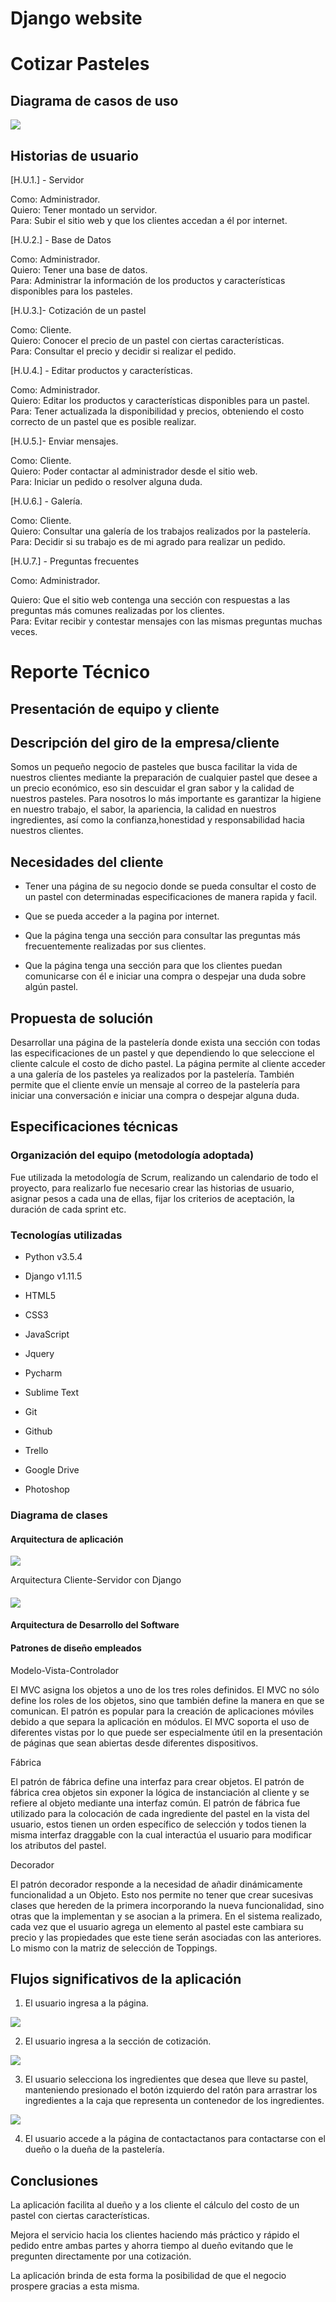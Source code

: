 # Django website 

# Cotizar Pasteles

## Diagrama de casos de uso

  

![](https://lh4.googleusercontent.com/csh7BUWYSpiwP0SasMCbArR-0PcXGKysyjlevhlcMwbUvwyXMfsFalLMWlG7ndxVHs7km7Y23QkrPtUbUUWjJJ7w_ka4FracpBMB3GXlQQHDFMIdknZipfwGuexxqkFic2wCzhXP)

  
  
  
  
  

## Historias de usuario

[H.U.1.] - Servidor

Como: Administrador.  
Quiero: Tener montado un servidor.  
Para: Subir el sitio web y que los clientes accedan a él por internet.

  

[H.U.2.] - Base de Datos

Como: Administrador.  
Quiero: Tener una base de datos.  
Para: Administrar la información de los productos y características disponibles para los pasteles.

  

[H.U.3.]- Cotización de un pastel

Como: Cliente.  
Quiero: Conocer el precio de un pastel con ciertas características.  
Para: Consultar el precio y decidir si realizar el pedido.

  

[H.U.4.] - Editar productos y características.

Como: Administrador.  
Quiero: Editar los productos y características disponibles para un pastel.  
Para: Tener actualizada la disponibilidad y precios, obteniendo el costo correcto de un pastel que es posible realizar.  
  

[H.U.5.]- Enviar mensajes.

Como: Cliente.  
Quiero: Poder contactar al administrador desde el sitio web.  
Para: Iniciar un pedido o resolver alguna duda.  
  

[H.U.6.] - Galería.

Como: Cliente.  
Quiero: Consultar una galería de los trabajos realizados por la pastelería.  
Para: Decidir si su trabajo es de mi agrado para realizar un pedido.  
  

[H.U.7.] - Preguntas frecuentes

Como: Administrador.

Quiero: Que el sitio web contenga una sección con respuestas a las preguntas más comunes realizadas por los clientes.  
Para: Evitar recibir y contestar mensajes con las mismas preguntas muchas veces.

  
  
  
  
  
  

# Reporte Técnico

## Presentación de equipo y cliente

## Descripción del giro de la empresa/cliente

Somos un pequeño negocio de pasteles que busca facilitar la vida de nuestros clientes mediante la preparación de cualquier pastel que desee a un precio económico, eso sin descuidar el gran sabor y la calidad de nuestros pasteles. Para nosotros lo más importante es garantizar la higiene en nuestro trabajo, el sabor, la apariencia, la calidad en nuestros ingredientes, así como la confianza,honestidad y responsabilidad hacia nuestros clientes.

## Necesidades del cliente

-   Tener una página de su negocio donde se pueda consultar el costo de un pastel con determinadas especificaciones de manera rapida y facil.
    
-   Que se pueda acceder a la pagina por internet.
    
-   Que la página tenga una sección para consultar las preguntas más frecuentemente realizadas por sus clientes.
    
-   Que la página tenga una sección para que los clientes puedan comunicarse con él e iniciar una compra o despejar una duda sobre algún pastel.
    

## Propuesta de solución

Desarrollar una página de la pastelería donde exista una sección con todas las especificaciones de un pastel y que dependiendo lo que seleccione el cliente calcule el costo de dicho pastel. La página permite al cliente acceder a una galería de los pasteles ya realizados por la pastelería. También permite que el cliente envíe un mensaje al correo de la pastelería para iniciar una conversación e iniciar una compra o despejar alguna duda.

  
  

## Especificaciones técnicas

### Organización del equipo (metodología adoptada)

Fue utilizada la metodología de Scrum, realizando un calendario de todo el proyecto, para realizarlo fue necesario crear las historias de usuario, asignar pesos a cada una de ellas, fijar los criterios de aceptación, la duración de cada sprint etc.

### Tecnologías utilizadas

  

-   Python v3.5.4
    
-   Django v1.11.5
    
-   HTML5
    
-   CSS3
    
-   JavaScript
    
-   Jquery
    
-   Pycharm
    
-   Sublime Text
    
-   Git
    
-   Github
    
-   Trello
    
-   Google Drive
    
-   Photoshop
    

### Diagrama de clases

#### Arquitectura de aplicación

  

![](https://lh6.googleusercontent.com/WO_Dhz2Lakw_vqvt7NdVwrshq4E5RNIjoD1cHZ5w-nyyruExZo1sQqh64czH2bFWJhcMvmRTbkqUXkoQvKL6qO818hQhS4R1SVWL8yRdCKkZWSSR9rx7W_0M7iQvdoAxZkL5YS5G)

Arquitectura Cliente-Servidor con Django

  

#### ![](https://lh4.googleusercontent.com/g8WAmLfaZUgdZcnKPzVpDJmYqDW7642nf9yFaLc1ExNdr6MTyCHY-Sp0qL9FmibrNyhqyBBjzPlk3viqIK1bBu4kWXdsnKDEsXamfZaBqXOb-tHSMFqpZ5u_j-vPnn2fxsgrfdhZ)

#### Arquitectura de Desarrollo del Software

  
  
  
  
  
  
  
  

#### Patrones de diseño empleados

  

Modelo-Vista-Controlador

  

El MVC asigna los objetos a uno de los tres roles definidos. El MVC no sólo define los roles de los objetos, sino que también define la manera en que se comunican. El patrón es popular para la creación de aplicaciones móviles debido a que separa la aplicación en módulos. El MVC soporta el uso de diferentes vistas por lo que puede ser especialmente útil en la presentación de páginas que sean abiertas desde diferentes dispositivos.

  
  

Fábrica

  

El patrón de fábrica define una interfaz para crear objetos. El patrón de fábrica crea objetos sin exponer la lógica de instanciación al cliente y se refiere al objeto mediante una interfaz común. El patrón de fábrica fue utilizado para la colocación de cada ingrediente del pastel en la vista del usuario, estos tienen un orden específico de selección y todos tienen la misma interfaz draggable con la cual interactúa el usuario para modificar los atributos del pastel.

  
  

Decorador

  

El patrón decorador responde a la necesidad de añadir dinámicamente funcionalidad a un Objeto. Esto nos permite no tener que crear sucesivas clases que hereden de la primera incorporando la nueva funcionalidad, sino otras que la implementan y se asocian a la primera. En el sistema realizado, cada vez que el usuario agrega un elemento al pastel este cambiara su precio y las propiedades que este tiene serán asociadas con las anteriores. Lo mismo con la matriz de selección de Toppings.

  
  
  

## Flujos significativos de la aplicación

1.  El usuario ingresa a la página.
    

![](https://lh5.googleusercontent.com/r8tQYGizaNVqRjjcFyrDmh3uwkCdDMKfvIQ9cd4rWm0GrzvEPXPXZjO4bu9oiw-7DXIxvG5_FCubldPLGS-tfdnIlVsnUhInJTF_CHcCP6nfJDitmDxNkV3LvUuY4o3muAq9ooQ6)

2. El usuario ingresa a la sección de cotización.

![](https://lh5.googleusercontent.com/tFIJEGnvhNCOWW2D_rhsqooIoAXtaidPNSUiqWBQVbBCLyDoHd6YQDLO3jJohNqKMr4Nd6ayuIWq-W1-dDY_MivB3beYaUXeoCrB9XOjPBjFaselsCG-VTyxK2S56i79FknS-eS8)

3. El usuario selecciona los ingredientes que desea que lleve su pastel, manteniendo presionado el botón izquierdo del ratón para arrastrar los ingredientes a la caja que representa un contenedor de los ingredientes.

![](https://lh3.googleusercontent.com/c0DfCjKETMgxcyDrLHy5-2MD7hrnDAjzKPTcWW6DQs_z6eA1iEcPzLkrmw2Vp8TJxbSVIZ1TLz3MH99MdKdY_1yaS_VWAkEvMKo7mOWjWCC8htWWG26qirSn_RJA9vkPPGk6dMAU)

4. El usuario accede a la página de contactactanos para contactarse con el dueño o la dueña de la pastelería.

## Conclusiones

La aplicación facilita al dueño y a los cliente el cálculo del costo de un pastel con ciertas características.

  

Mejora el servicio hacia los clientes haciendo más práctico y rápido el pedido entre ambas partes y ahorra tiempo al dueño evitando que le pregunten directamente por una cotización.

  

La aplicación brinda de esta forma la posibilidad de que el negocio prospere gracias a esta misma.
